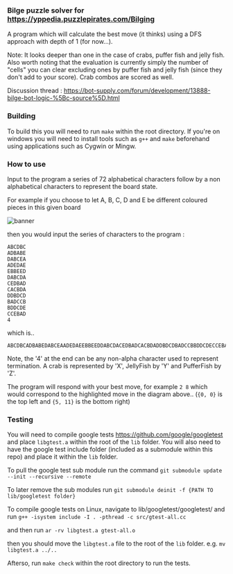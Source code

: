 ### Bilge puzzle solver for https://yppedia.puzzlepirates.com/Bilging
A program which will calculate the best move (it thinks) using a DFS approach with depth of 1 (for now...).

Note: It looks deeper than one in the case of crabs, puffer fish and jelly fish.
Also worth noting that the evaluation is currently simply the number of "cells" you can clear excluding ones by puffer fish and jelly fish (since they don't add to your score). Crab combos are scored as well.

Discussion thread : https://bot-supply.com/forum/development/13888-bilge-bot-logic-%5Bc-source%5D.html

### Building
To build this you will need to run ```make``` within the root directory.
If you're on windows you will need to install tools such as ```g++``` and ```make``` beforehand using applications such as Cygwin or Mingw.

### How to use
Input to the program a series of 72 alphabetical characters follow by a non alphabetical characters to represent the board state.

For example if you choose to let A, B, C, D and E be different coloured pieces in this given board

![banner](http://i.imgur.com/x3R2xWa.png)

then you would input the series of characters to the program :
```
ABCDBC
ADBABE
DABCEA
ADEDAE
EBBEED
DABCDA
CEDBAD
CACBDA
DDBDCD
BADCCB
BDDCDE
CCEBAD
4
```

which is..
```
ABCDBCADBABEDABCEAADEDAEEBBEEDDABCDACEDBADCACBDADDBDCDBADCCBBDDCDECCEBAD4
```

Note, the '4' at the end can be any non-alpha character used to represent termination.
A crab is represented by 'X', JellyFish by 'Y' and PufferFish by 'Z'.

The program will respond with your best move, for example
```2 8```
which would correspond to the highlighted move in the diagram above.. (```{0, 0}``` is the top left and ```{5, 11}``` is the bottom right)

### Testing
You will need to compile google tests https://github.com/google/googletest and place ```libgtest.a``` within the root of the ```lib``` folder.
You will also need to have the google test include folder (included as a submodule within this repo) and place it within the ```lib``` folder.

To pull the google test sub module run the command
```git submodule update --init --recursive --remote```

To later remove the sub modules run
```git submodule deinit -f {PATH TO lib/googletest folder}```

To compile google tests on Linux, navigate to lib/googletest/googletest/ and run
```g++ -isystem include -I . -pthread -c src/gtest-all.cc```

and then run
```ar -rv libgtest.a gtest-all.o```

then you should move the ```libgtest.a``` file to the root of the ```lib``` folder. e.g.
```mv libgtest.a ../..```

Afterso, run ```make check``` within the root directory to run the tests.
